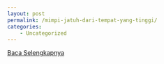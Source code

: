 ```yaml
---
layout: post
permalink: /mimpi-jatuh-dari-tempat-yang-tinggi/
categories:
    - Uncategorized
---
```


[Baca Selengkapnya](/03)